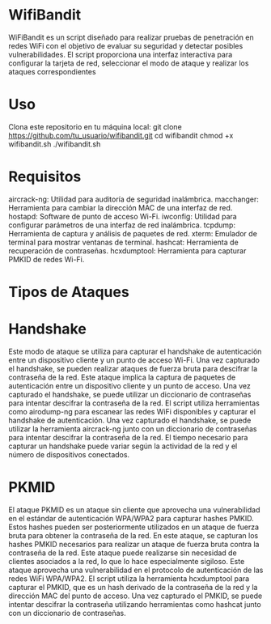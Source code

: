 # WifiBandit
WiFiBandit es un script diseñado para realizar pruebas de penetración en redes WiFi con el objetivo de evaluar su seguridad y detectar posibles vulnerabilidades. El script proporciona una interfaz interactiva para configurar la tarjeta de red, seleccionar el modo de ataque y realizar los ataques correspondientes

# Uso
Clona este repositorio en tu máquina local:
git clone https://github.com/tu_usuario/wifibandit.git
cd wifibandit
chmod +x wifibandit.sh
./wifibandit.sh

# Requisitos
aircrack-ng: Utilidad para auditoría de seguridad inalámbrica.
macchanger: Herramienta para cambiar la dirección MAC de una interfaz de red.
hostapd: Software de punto de acceso Wi-Fi.
iwconfig: Utilidad para configurar parámetros de una interfaz de red inalámbrica.
tcpdump: Herramienta de captura y análisis de paquetes de red.
xterm: Emulador de terminal para mostrar ventanas de terminal.
hashcat: Herramienta de recuperación de contraseñas.
hcxdumptool: Herramienta para capturar PMKID de redes Wi-Fi.

# Tipos de Ataques

# Handshake
Este modo de ataque se utiliza para capturar el handshake de autenticación entre un dispositivo cliente y un punto de acceso Wi-Fi. Una vez capturado el handshake, se pueden realizar ataques de fuerza bruta para descifrar la contraseña de la red.
Este ataque implica la captura de paquetes de autenticación entre un dispositivo cliente y un punto de acceso. Una vez capturado el handshake, se puede utilizar un diccionario de contraseñas para intentar descifrar la contraseña de la red.
El script utiliza herramientas como airodump-ng para escanear las redes WiFi disponibles y capturar el handshake de autenticación.
Una vez capturado el handshake, se puede utilizar la herramienta aircrack-ng junto con un diccionario de contraseñas para intentar descifrar la contraseña de la red.
El tiempo necesario para capturar un handshake puede variar según la actividad de la red y el número de dispositivos conectados.

# PKMID
El ataque PKMID es un ataque sin cliente que aprovecha una vulnerabilidad en el estándar de autenticación WPA/WPA2 para capturar hashes PMKID. Estos hashes pueden ser posteriormente utilizados en un ataque de fuerza bruta para obtener la contraseña de la red.
En este ataque, se capturan los hashes PMKID necesarios para realizar un ataque de fuerza bruta contra la contraseña de la red. Este ataque puede realizarse sin necesidad de clientes asociados a la red, lo que lo hace especialmente sigiloso.
Este ataque aprovecha una vulnerabilidad en el protocolo de autenticación de las redes WiFi WPA/WPA2.
El script utiliza la herramienta hcxdumptool para capturar el PMKID, que es un hash derivado de la contraseña de la red y la dirección MAC del punto de acceso.
Una vez capturado el PMKID, se puede intentar descifrar la contraseña utilizando herramientas como hashcat junto con un diccionario de contraseñas.

